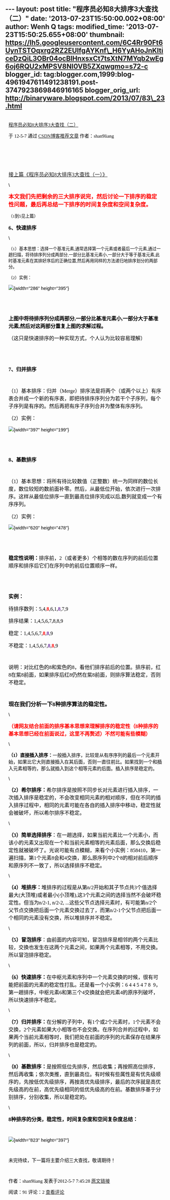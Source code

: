 --- layout: post title: "程序员必知8大排序3大查找（二）" date:
'2013-07-23T15:50:00.002+08:00' author: Wenh Q tags: modified\_time:
'2013-07-23T15:50:25.655+08:00' thumbnail:
https://lh5.googleusercontent.com/6C4Rr90Ft6UynTSTOqxrg2RZ2EUIfgAYKnf\_H6YyAHoJnKIticeDzQiL3OBr04ocBlHnxsxCt7tsXtN7MYqb2wEg6oj6RQU2xMPSV8NI0VB5ZXqwgmo=s72-c
blogger\_id:
tag:blogger.com,1999:blog-4961947611491238191.post-3747923869846916165
blogger\_orig\_url: http://binaryware.blogspot.com/2013/07/83\_23.html
---
<div
style="color: black; direction: ltr; font-family: &quot;Arial&quot;; font-size: 11pt; margin-bottom: 0; margin-left: 7.5pt; margin-right: 7.5pt; margin-top: 0; padding: 0;">

<span
style="color: #0000ee; font-family: &quot;Verdana&quot;; text-decoration: underline;">[\
程序员必知8大排序3大查找（二）](http://blog.csdn.net/shan9liang/article/details/7540928)</span>

</div>

<div
style="color: black; direction: ltr; font-family: &quot;Arial&quot;; font-size: 11pt; margin-bottom: 0; margin-left: 7.5pt; margin-right: 7.5pt; margin-top: 0; padding-bottom: 8pt; padding-left: 0; padding-right: 0; padding-top: 0;">

<span style="font-family: &quot;Verdana&quot;;">于 12-5-7 通过
</span><span
style="color: #0000ee; font-family: &quot;Verdana&quot;; text-decoration: underline;">[CSDN博客推荐文章](http://blog.csdn.net/)</span><span
style="font-family: &quot;Verdana&quot;;"> 作者：shan9liang</span>

</div>

<div
style="color: black; direction: ltr; font-family: &quot;Arial&quot;; font-size: 11pt; height: 11pt; margin-bottom: 0; margin-left: 7.5pt; margin-right: 7.5pt; margin-top: 0; padding: 0;">

<span style="font-family: &quot;Verdana&quot;;"></span>

</div>

<div
style="color: black; direction: ltr; font-family: &quot;Arial&quot;; font-size: 11pt; height: 11pt; margin-bottom: 0; margin-left: 7.5pt; margin-right: 7.5pt; margin-top: 0; padding: 0;">

<span style="font-family: &quot;Verdana&quot;;"></span>

</div>

<div
style="color: black; direction: ltr; font-family: &quot;Arial&quot;; font-size: 11pt; margin-bottom: 0; margin-left: 7.5pt; margin-right: 7.5pt; margin-top: 0; padding: 0;">

<span
style="color: #0000ee; font-family: &quot;Verdana&quot;; font-size: 12pt; text-decoration: underline;">[接上篇《程序员必知](http://blog.csdn.net/shan9liang/article/details/7533466)</span><span
style="color: #0000ee; font-family: &quot;Calibri&quot;; font-size: 12pt; text-decoration: underline;">[8](http://blog.csdn.net/shan9liang/article/details/7533466)</span><span
style="color: #0000ee; font-family: &quot;Verdana&quot;; font-size: 12pt; text-decoration: underline;">[大排序](http://blog.csdn.net/shan9liang/article/details/7533466)</span><span
style="color: #0000ee; font-family: &quot;Calibri&quot;; font-size: 12pt; text-decoration: underline;">[3](http://blog.csdn.net/shan9liang/article/details/7533466)</span><span
style="color: #0000ee; font-family: &quot;Verdana&quot;; font-size: 12pt; text-decoration: underline;">[大查找（一）》](http://blog.csdn.net/shan9liang/article/details/7533466)</span>

</div>

<div
style="color: black; direction: ltr; font-family: &quot;Arial&quot;; font-size: 11pt; margin-bottom: 0; margin-left: 7.5pt; margin-right: 7.5pt; margin-top: 0; padding: 0;">

\

</div>

<div
style="color: black; direction: ltr; font-family: &quot;Arial&quot;; font-size: 11pt; margin-bottom: 0; margin-left: 7.5pt; margin-right: 7.5pt; margin-top: 0; padding: 0;">

<span
style="color: red; font-family: &quot;Verdana&quot;; font-size: 13pt; font-weight: bold;">本文我们先把剩余的三大排序说完，然后讨论一下排序的稳定性问题，最后再总结一下排序的时间复杂度和空间复杂度。</span>

</div>

<div
style="color: black; direction: ltr; font-family: &quot;Arial&quot;; font-size: 11pt; margin-bottom: 0; margin-left: 7.5pt; margin-right: 7.5pt; margin-top: 0; padding: 0;">

<span
style="font-family: &quot;Verdana&quot;; font-size: 10pt;">（</span><span
style="font-family: &quot;Calibri&quot;; font-size: 10pt;">1</span><span
style="font-family: &quot;Verdana&quot;; font-size: 10pt;">到</span><span
style="font-family: &quot;Calibri&quot;; font-size: 10pt;">5</span><span
style="font-family: &quot;Verdana&quot;; font-size: 10pt;">见上篇）</span>

</div>

<div
style="color: black; direction: ltr; font-family: &quot;Arial&quot;; font-size: 11pt; margin-bottom: 0; margin-left: 7.5pt; margin-right: 7.5pt; margin-top: 0; padding: 0;">

<span
style="font-family: &quot;Calibri&quot;; font-size: 12pt; font-weight: bold;">6</span><span
style="font-family: &quot;Verdana&quot;; font-size: 12pt; font-weight: bold;">、快速排序</span>

</div>

<div
style="color: black; direction: ltr; font-family: &quot;Arial&quot;; font-size: 11pt; margin-bottom: 0; margin-left: 7.5pt; margin-right: 7.5pt; margin-top: 0; padding: 0;">

\

</div>

<div
style="color: black; direction: ltr; font-family: &quot;Arial&quot;; font-size: 11pt; margin-bottom: 0; margin-left: 7.5pt; margin-right: 7.5pt; margin-top: 0; padding: 0;">

<span
style="font-family: &quot;Verdana&quot;; font-size: 10pt;">（</span><span
style="font-family: &quot;Calibri&quot;; font-size: 10pt;">1</span><span
style="font-family: &quot;Verdana&quot;; font-size: 10pt;">）基本思想：选择一个基准元素</span><span
style="font-family: &quot;Calibri&quot;; font-size: 10pt;">,</span><span
style="font-family: &quot;Verdana&quot;; font-size: 10pt;">通常选择第一个元素或者最后一个元素</span><span
style="font-family: &quot;Calibri&quot;; font-size: 10pt;">,</span><span
style="font-family: &quot;Verdana&quot;; font-size: 10pt;">通过一趟扫描，将待排序列分成两部分</span><span
style="font-family: &quot;Calibri&quot;; font-size: 10pt;">,</span><span
style="font-family: &quot;Verdana&quot;; font-size: 10pt;">一部分比基准元素小</span><span
style="font-family: &quot;Calibri&quot;; font-size: 10pt;">,</span><span
style="font-family: &quot;Verdana&quot;; font-size: 10pt;">一部分大于等于基准元素</span><span
style="font-family: &quot;Calibri&quot;; font-size: 10pt;">,</span><span
style="font-family: &quot;Verdana&quot;; font-size: 10pt;">此时基准元素在其排好序后的正确位置</span><span
style="font-family: &quot;Calibri&quot;; font-size: 10pt;">,</span><span
style="font-family: &quot;Verdana&quot;; font-size: 10pt;">然后再用同样的方法递归地排序划分的两部分。</span>

</div>

<div
style="color: black; direction: ltr; font-family: &quot;Arial&quot;; font-size: 11pt; margin-bottom: 0; margin-left: 7.5pt; margin-right: 7.5pt; margin-top: 0; padding: 0;">

<span
style="font-family: &quot;Verdana&quot;; font-size: 10pt;">（</span><span
style="font-family: &quot;Calibri&quot;; font-size: 10pt;">2</span><span
style="font-family: &quot;Verdana&quot;; font-size: 10pt;">）实例：</span>

</div>

<div
style="color: black; direction: ltr; font-family: &quot;Arial&quot;; font-size: 11pt; margin-bottom: 0; margin-left: 7.5pt; margin-right: 7.5pt; margin-top: 0; padding: 0;">

![](https://lh5.googleusercontent.com/6C4Rr90Ft6UynTSTOqxrg2RZ2EUIfgAYKnf_H6YyAHoJnKIticeDzQiL3OBr04ocBlHnxsxCt7tsXtN7MYqb2wEg6oj6RQU2xMPSV8NI0VB5ZXqwgmo){width="286"
height="395"}

</div>

<div
style="color: black; direction: ltr; font-family: &quot;Arial&quot;; font-size: 11pt; height: 11pt; margin-bottom: 0; margin-left: 7.5pt; margin-right: 7.5pt; margin-top: 0; padding: 0;">

<span style="font-family: &quot;Verdana&quot;; font-size: 10pt;"></span>

</div>

<div
style="color: black; direction: ltr; font-family: &quot;Arial&quot;; font-size: 11pt; height: 11pt; margin-bottom: 0; margin-left: 7.5pt; margin-right: 7.5pt; margin-top: 0; padding: 0;">

<span style="font-family: &quot;Verdana&quot;; font-size: 10pt;"></span>

</div>

<div
style="color: black; direction: ltr; font-family: &quot;Arial&quot;; font-size: 11pt; margin-bottom: 0; margin-left: 7.5pt; margin-right: 7.5pt; margin-top: 0; padding: 0;">

<span
style="font-family: &quot;Verdana&quot;; font-size: 12pt; font-weight: bold;">上图中将待排序列分成两部分</span><span
style="font-family: &quot;Calibri&quot;; font-size: 12pt; font-weight: bold;">,</span><span
style="font-family: &quot;Verdana&quot;; font-size: 12pt; font-weight: bold;">一部分比基准元素小</span><span
style="font-family: &quot;Calibri&quot;; font-size: 12pt; font-weight: bold;">,</span><span
style="font-family: &quot;Verdana&quot;; font-size: 12pt; font-weight: bold;">一部分大于基准元素</span><span
style="font-family: &quot;Calibri&quot;; font-size: 12pt; font-weight: bold;">,</span><span
style="font-family: &quot;Verdana&quot;; font-size: 12pt; font-weight: bold;">然后对这两部分重复上图的求解过程。</span>

</div>

<div
style="color: black; direction: ltr; font-family: &quot;Arial&quot;; font-size: 11pt; margin-bottom: 0; margin-left: 7.5pt; margin-right: 7.5pt; margin-top: 0; padding: 0;">

<span
style="font-family: &quot;Verdana&quot;; font-size: 12pt;">（这只是快速排序的一种实现方式，个人认为比较容易理解）</span>

</div>

<div
style="color: black; direction: ltr; font-family: &quot;Arial&quot;; font-size: 11pt; height: 11pt; margin-bottom: 0; margin-left: 7.5pt; margin-right: 7.5pt; margin-top: 0; padding: 0;">

<span style="font-family: &quot;Verdana&quot;; font-size: 12pt;"></span>

</div>

<div
style="color: black; direction: ltr; font-family: &quot;Arial&quot;; font-size: 11pt; height: 11pt; margin-bottom: 0; margin-left: 7.5pt; margin-right: 7.5pt; margin-top: 0; padding: 0;">

<span style="font-family: &quot;Verdana&quot;; font-size: 12pt;"></span>

</div>

<div
style="color: black; direction: ltr; font-family: &quot;Arial&quot;; font-size: 11pt; margin-bottom: 0; margin-left: 7.5pt; margin-right: 7.5pt; margin-top: 0; padding: 0;">

<span
style="font-family: &quot;Calibri&quot;; font-size: 12pt; font-weight: bold;">7</span><span
style="font-family: &quot;Verdana&quot;; font-size: 12pt; font-weight: bold;">、归并排序</span>

</div>

<div
style="color: black; direction: ltr; font-family: &quot;Arial&quot;; font-size: 11pt; height: 11pt; margin-bottom: 0; margin-left: 7.5pt; margin-right: 7.5pt; margin-top: 0; padding: 0;">

<span
style="font-family: &quot;Verdana&quot;; font-size: 12pt; font-weight: bold;"></span>

</div>

<div
style="color: black; direction: ltr; font-family: &quot;Arial&quot;; font-size: 11pt; margin-bottom: 0; margin-left: 7.5pt; margin-right: 7.5pt; margin-top: 0; padding: 0;">

<span
style="font-family: &quot;Verdana&quot;; font-size: 12pt;">（</span><span
style="font-family: &quot;Calibri&quot;; font-size: 12pt;">1</span><span
style="font-family: &quot;Verdana&quot;; font-size: 12pt;">）基本排序：归并（Merge）排序法是将两个（或两个以上）有序表合并成一个新的有序表，即把待排序序列分为若干个子序列，每个子序列是有序的。然后再把有序子序列合并为整体有序序列。</span>

</div>

<div
style="color: black; direction: ltr; font-family: &quot;Arial&quot;; font-size: 11pt; margin-bottom: 0; margin-left: 7.5pt; margin-right: 7.5pt; margin-top: 0; padding: 0;">

<span
style="font-family: &quot;Verdana&quot;; font-size: 12pt;">（</span><span
style="font-family: &quot;Calibri&quot;; font-size: 12pt;">2</span><span
style="font-family: &quot;Verdana&quot;; font-size: 12pt;">）实例：</span>

</div>

<div
style="color: black; direction: ltr; font-family: &quot;Arial&quot;; font-size: 11pt; margin-bottom: 0; margin-left: 7.5pt; margin-right: 7.5pt; margin-top: 0; padding: 0;">

![](https://lh3.googleusercontent.com/4--LTaIeTpU0zVYStInmeJZ-jBAALETOZpZvezUbiKYkKsdWwJKluflcfA1G1SwJDVCgFo_Du0fWailXi6A7IAwLQVKbyjU5vMKJiLlR4FYf1aMSJSQ){width="397"
height="199"}

</div>

<div
style="color: black; direction: ltr; font-family: &quot;Arial&quot;; font-size: 11pt; height: 11pt; margin-bottom: 0; margin-left: 7.5pt; margin-right: 7.5pt; margin-top: 0; padding: 0;">

<span style="font-family: &quot;Verdana&quot;; font-size: 12pt;"></span>

</div>

<div
style="color: black; direction: ltr; font-family: &quot;Arial&quot;; font-size: 11pt; height: 11pt; margin-bottom: 0; margin-left: 7.5pt; margin-right: 7.5pt; margin-top: 0; padding: 0;">

<span style="font-family: &quot;Verdana&quot;; font-size: 12pt;"></span>

</div>

<div
style="color: black; direction: ltr; font-family: &quot;Arial&quot;; font-size: 11pt; margin-bottom: 0; margin-left: 7.5pt; margin-right: 7.5pt; margin-top: 0; padding: 0;">

<span
style="font-family: &quot;Calibri&quot;; font-size: 12pt; font-weight: bold;">8</span><span
style="font-family: &quot;Verdana&quot;; font-size: 12pt; font-weight: bold;">、基数排序</span>

</div>

<div
style="color: black; direction: ltr; font-family: &quot;Arial&quot;; font-size: 11pt; height: 11pt; margin-bottom: 0; margin-left: 7.5pt; margin-right: 7.5pt; margin-top: 0; padding: 0;">

<span
style="font-family: &quot;Verdana&quot;; font-size: 12pt; font-weight: bold;"></span>

</div>

<div
style="color: black; direction: ltr; font-family: &quot;Arial&quot;; font-size: 11pt; margin-bottom: 0; margin-left: 7.5pt; margin-right: 7.5pt; margin-top: 0; padding: 0;">

<span
style="font-family: &quot;Verdana&quot;; font-size: 12pt;">（</span><span
style="font-family: &quot;Calibri&quot;; font-size: 12pt;">1</span><span
style="font-family: &quot;Verdana&quot;; font-size: 12pt;">）基本思想：将所有待比较数值（正整数）统一为同样的数位长度，数位较短的数前面补零。然后，从最低位开始，依次进行一次排序。这样从最低位排序一直到最高位排序完成以后,数列就变成一个有序序列。</span>

</div>

<div
style="color: black; direction: ltr; font-family: &quot;Arial&quot;; font-size: 11pt; margin-bottom: 0; margin-left: 7.5pt; margin-right: 7.5pt; margin-top: 0; padding: 0;">

<span
style="font-family: &quot;Verdana&quot;; font-size: 12pt;">（</span><span
style="font-family: &quot;Calibri&quot;; font-size: 12pt;">2</span><span
style="font-family: &quot;Verdana&quot;; font-size: 12pt;">）实例：</span>

</div>

<div
style="color: black; direction: ltr; font-family: &quot;Arial&quot;; font-size: 11pt; margin-bottom: 0; margin-left: 7.5pt; margin-right: 7.5pt; margin-top: 0; padding: 0;">

![](https://lh5.googleusercontent.com/N2G5fOYANwvzk2BxqE3pRp1PmOElRkeBgc7W_KN3eekhwnK-rHrs-jQAAmi-SDjZCd35dGMx_jwv1VDX02TJurupz-O_mebnVJ02rpTB7txKAY4LuG0){width="620"
height="478"}

</div>

<div
style="color: black; direction: ltr; font-family: &quot;Arial&quot;; font-size: 11pt; height: 11pt; margin-bottom: 0; margin-left: 7.5pt; margin-right: 7.5pt; margin-top: 0; padding: 0;">

<span style="font-family: &quot;Verdana&quot;; font-size: 12pt;"></span>

</div>

<div
style="color: black; direction: ltr; font-family: &quot;Arial&quot;; font-size: 11pt; height: 11pt; margin-bottom: 0; margin-left: 7.5pt; margin-right: 7.5pt; margin-top: 0; padding: 0;">

<span style="font-family: &quot;Verdana&quot;; font-size: 12pt;"></span>

</div>

<div
style="color: black; direction: ltr; font-family: &quot;Arial&quot;; font-size: 11pt; margin-bottom: 0; margin-left: 7.5pt; margin-right: 7.5pt; margin-top: 0; padding: 0;">

<span
style="font-family: &quot;Verdana&quot;; font-size: 12pt; font-weight: bold;">稳定性说明：</span><span
style="font-family: &quot;Calibri&quot;; font-size: 12pt;">排序前</span><span
style="font-family: &quot;Verdana&quot;; font-size: 12pt;">，</span><span
style="font-family: &quot;Calibri&quot;; font-size: 12pt;">2</span><span
style="font-family: &quot;Verdana&quot;; font-size: 12pt;">（或者更多）</span><span
style="font-family: &quot;Calibri&quot;; font-size: 12pt;">个相等的数在序列的前后位置顺序和排序后它们</span><span
style="font-family: &quot;Verdana&quot;; font-size: 12pt;">在序列中的</span><span
style="font-family: &quot;Calibri&quot;; font-size: 12pt;">前后位置顺序</span><span
style="font-family: &quot;Verdana&quot;; font-size: 12pt;">一样。</span>

</div>

<div
style="color: black; direction: ltr; font-family: &quot;Arial&quot;; font-size: 11pt; height: 11pt; margin-bottom: 0; margin-left: 7.5pt; margin-right: 7.5pt; margin-top: 0; padding: 0;">

<span style="font-family: &quot;Verdana&quot;; font-size: 12pt;"></span>

</div>

<div
style="color: black; direction: ltr; font-family: &quot;Arial&quot;; font-size: 11pt; height: 11pt; margin-bottom: 0; margin-left: 7.5pt; margin-right: 7.5pt; margin-top: 0; padding: 0;">

<span style="font-family: &quot;Verdana&quot;; font-size: 12pt;"></span>

</div>

<div
style="color: black; direction: ltr; font-family: &quot;Arial&quot;; font-size: 11pt; margin-bottom: 0; margin-left: 7.5pt; margin-right: 7.5pt; margin-top: 0; padding: 0;">

<span
style="font-family: &quot;Verdana&quot;; font-size: 12pt; font-weight: bold;">实例：</span>

</div>

<div
style="color: black; direction: ltr; font-family: &quot;Arial&quot;; font-size: 11pt; margin-bottom: 0; margin-left: 7.5pt; margin-right: 7.5pt; margin-top: 0; padding: 0;">

<span
style="font-family: &quot;Verdana&quot;; font-size: 12pt;">待排序数列：</span><span
style="font-family: &quot;Calibri&quot;; font-size: 12pt;">5,4,</span><span
style="color: red; font-family: &quot;Calibri&quot;; font-size: 12pt; font-weight: bold;">8</span><span
style="font-family: &quot;Calibri&quot;; font-size: 12pt;">,6,1,</span><span
style="color: #7030a0; font-family: &quot;Calibri&quot;; font-size: 12pt; font-weight: bold;">8</span><span
style="font-family: &quot;Calibri&quot;; font-size: 12pt;">,7,9</span>

</div>

<div
style="color: black; direction: ltr; font-family: &quot;Arial&quot;; font-size: 11pt; margin-bottom: 0; margin-left: 7.5pt; margin-right: 7.5pt; margin-top: 0; padding: 0;">

<span
style="font-family: &quot;Verdana&quot;; font-size: 12pt;">排序结果：</span><span
style="font-family: &quot;Calibri&quot;; font-size: 12pt;">1,4,5,6,7,8,8,9</span>

</div>

<div
style="color: black; direction: ltr; font-family: &quot;Arial&quot;; font-size: 11pt; margin-bottom: 0; margin-left: 7.5pt; margin-right: 7.5pt; margin-top: 0; padding: 0;">

<span
style="font-family: &quot;Verdana&quot;; font-size: 12pt;">稳定：</span><span
style="font-family: &quot;Calibri&quot;; font-size: 12pt;">1,4,5,6,7,</span><span
style="color: red; font-family: &quot;Calibri&quot;; font-size: 12pt; font-weight: bold;">8</span><span
style="font-family: &quot;Calibri&quot;; font-size: 12pt;">,</span><span
style="color: #7030a0; font-family: &quot;Calibri&quot;; font-size: 12pt; font-weight: bold;">8</span><span
style="font-family: &quot;Calibri&quot;; font-size: 12pt;">,9</span>

</div>

<div
style="color: black; direction: ltr; font-family: &quot;Arial&quot;; font-size: 11pt; margin-bottom: 0; margin-left: 7.5pt; margin-right: 7.5pt; margin-top: 0; padding: 0;">

<span
style="font-family: &quot;Verdana&quot;; font-size: 12pt;">不稳定：</span><span
style="font-family: &quot;Calibri&quot;; font-size: 12pt;">1,4,5,6,7,</span><span
style="color: #7030a0; font-family: &quot;Calibri&quot;; font-size: 12pt; font-weight: bold;">8</span><span
style="font-family: &quot;Calibri&quot;; font-size: 12pt;">,</span><span
style="color: red; font-family: &quot;Calibri&quot;; font-size: 12pt; font-weight: bold;">8</span><span
style="font-family: &quot;Calibri&quot;; font-size: 12pt;">,9</span>

</div>

<div
style="color: black; direction: ltr; font-family: &quot;Arial&quot;; font-size: 11pt; height: 11pt; margin-bottom: 0; margin-left: 7.5pt; margin-right: 7.5pt; margin-top: 0; padding: 0;">

<span style="font-family: &quot;Calibri&quot;; font-size: 12pt;"></span>

</div>

<div
style="color: black; direction: ltr; font-family: &quot;Arial&quot;; font-size: 11pt; margin-bottom: 0; margin-left: 7.5pt; margin-right: 7.5pt; margin-top: 0; padding: 0;">

<span
style="font-family: &quot;Calibri&quot;; font-size: 12pt;">说明：对比红色的8和紫色的8，看他们排序前后的位置。排序前，红8在紫8前面，如果排序后红8仍然在紫8前面，则排序算法稳定，否则不稳定。 </span>

</div>

<div
style="color: black; direction: ltr; font-family: &quot;Arial&quot;; font-size: 11pt; height: 11pt; margin-bottom: 0; margin-left: 7.5pt; margin-right: 7.5pt; margin-top: 0; padding: 0;">

<span style="font-family: &quot;Calibri&quot;; font-size: 12pt;"></span>

</div>

<div
style="color: black; direction: ltr; font-family: &quot;Arial&quot;; font-size: 11pt; margin-bottom: 0; margin-left: 7.5pt; margin-right: 7.5pt; margin-top: 0; padding: 0;">

<span
style="font-family: &quot;Calibri&quot;; font-size: 13pt; font-weight: bold;">现在</span><span
style="font-family: &quot;Verdana&quot;; font-size: 13pt; font-weight: bold;">我们</span><span
style="font-family: &quot;Calibri&quot;; font-size: 13pt; font-weight: bold;">分析一下8</span><span
style="font-family: &quot;Verdana&quot;; font-size: 13pt; font-weight: bold;">种</span><span
style="font-family: &quot;Calibri&quot;; font-size: 13pt; font-weight: bold;">排序算法的稳定性。</span>

</div>

<div
style="color: black; direction: ltr; font-family: &quot;Arial&quot;; font-size: 11pt; margin-bottom: 0; margin-left: 7.5pt; margin-right: 7.5pt; margin-top: 0; padding: 0;">

\

</div>

<div
style="color: black; direction: ltr; font-family: &quot;Arial&quot;; font-size: 11pt; margin-bottom: 0; margin-left: 7.5pt; margin-right: 7.5pt; margin-top: 0; padding: 0;">

<span
style="color: red; font-family: &quot;Verdana&quot;; font-size: 12pt; font-weight: bold;">（请网友结合前面的排序基本思想来理解排序的稳定性（</span><span
style="color: red; font-family: &quot;Calibri&quot;; font-size: 12pt; font-weight: bold;">8</span><span
style="color: red; font-family: &quot;Verdana&quot;; font-size: 12pt; font-weight: bold;">种排序的基本思想已经在前面说过，这里不再赘述）不然可能有些模糊）</span>

</div>

<div
style="color: black; direction: ltr; font-family: &quot;Arial&quot;; font-size: 11pt; margin-bottom: 0; margin-left: 7.5pt; margin-right: 7.5pt; margin-top: 0; padding: 0;">

\

</div>

<div
style="color: black; direction: ltr; font-family: &quot;Arial&quot;; font-size: 11pt; margin-bottom: 0; margin-left: 7.5pt; margin-right: 7.5pt; margin-top: 0; padding: 0;">

<span
style="font-family: &quot;Verdana&quot;; font-weight: bold;">（</span><span
style="font-family: &quot;Calibri&quot;; font-weight: bold;">1</span><span
style="font-family: &quot;Verdana&quot;; font-weight: bold;">）直接</span><span
style="font-family: &quot;Calibri&quot;; font-weight: bold;">插入排序</span><span
style="font-family: &quot;Verdana&quot;; font-weight: bold;">：</span><span
style="font-family: &quot;Verdana&quot;;">一般插入排序，</span><span
style="font-family: &quot;Calibri&quot;;">比较是从有序序列的</span><span
style="font-family: &quot;Verdana&quot;;">最后一个元素</span><span
style="font-family: &quot;Calibri&quot;;">开始，如果比它大则直接插入在其后面，否则一直</span><span
style="font-family: &quot;Verdana&quot;;">往前比</span><span
style="font-family: &quot;Calibri&quot;;">。如果</span><span
style="font-family: &quot;Verdana&quot;;">找到</span><span
style="font-family: &quot;Calibri&quot;;">一个和插入元素相等的，那么</span><span
style="font-family: &quot;Verdana&quot;;">就</span><span
style="font-family: &quot;Calibri&quot;;">插入</span><span
style="font-family: &quot;Verdana&quot;;">到这个</span><span
style="font-family: &quot;Calibri&quot;;">相等元素的后面。插入排序是稳定的。</span>

</div>

<div
style="color: black; direction: ltr; font-family: &quot;Arial&quot;; font-size: 11pt; margin-bottom: 0; margin-left: 7.5pt; margin-right: 7.5pt; margin-top: 0; padding: 0;">

\

</div>

<div
style="color: black; direction: ltr; font-family: &quot;Arial&quot;; font-size: 11pt; margin-bottom: 0; margin-left: 7.5pt; margin-right: 7.5pt; margin-top: 0; padding: 0;">

<span
style="font-family: &quot;Verdana&quot;; font-size: 12pt; font-weight: bold;">（</span><span
style="font-family: &quot;Calibri&quot;; font-size: 12pt; font-weight: bold;">2</span><span
style="font-family: &quot;Verdana&quot;; font-size: 12pt; font-weight: bold;">）</span><span
style="font-family: &quot;Calibri&quot;; font-size: 12pt; font-weight: bold;">希尔排序</span><span
style="font-family: &quot;Verdana&quot;; font-size: 12pt; font-weight: bold;">：</span><span
style="font-family: &quot;Calibri&quot;; font-size: 12pt;">希尔排序是按照不同步长对元素进行插入排序，一次插入排序是稳定的，不会改变相同元素的相对顺序，但在不同的插入排序过程中，相同的元素可能在各自的插入排序中移动，稳定性</span><span
style="font-family: &quot;Verdana&quot;; font-size: 12pt;">就会被破坏</span><span
style="font-family: &quot;Calibri&quot;; font-size: 12pt;">，所以</span><span
style="font-family: &quot;Verdana&quot;; font-size: 12pt;">希尔</span><span
style="font-family: &quot;Calibri&quot;; font-size: 12pt;">排序不稳定。</span>

</div>

<div
style="color: black; direction: ltr; font-family: &quot;Arial&quot;; font-size: 11pt; margin-bottom: 0; margin-left: 7.5pt; margin-right: 7.5pt; margin-top: 0; padding: 0;">

\

</div>

<div
style="color: black; direction: ltr; font-family: &quot;Arial&quot;; font-size: 11pt; margin-bottom: 0; margin-left: 7.5pt; margin-right: 7.5pt; margin-top: 0; padding: 0;">

<span
style="font-family: &quot;Verdana&quot;; font-size: 12pt; font-weight: bold;">（</span><span
style="font-family: &quot;Calibri&quot;; font-size: 12pt; font-weight: bold;">3</span><span
style="font-family: &quot;Verdana&quot;; font-size: 12pt; font-weight: bold;">）简单</span><span
style="font-family: &quot;Calibri&quot;; font-size: 12pt; font-weight: bold;">选择排序</span><span
style="font-family: &quot;Verdana&quot;; font-size: 12pt;">：</span><span
style="font-family: &quot;Calibri&quot;; font-size: 12pt;">在一趟选择，如果当前元素比一个元素小，而该小的元素又出现在一个和当前元素相等的元素后面，那么交换后稳定性就被破坏了。</span><span
style="font-family: &quot;Verdana&quot;; font-size: 12pt;">光说可能有点模糊，来看个小实例：</span><span
style="font-family: &quot;Calibri&quot;; font-size: 12pt;">858410，</span><span
style="font-family: &quot;Verdana&quot;; font-size: 12pt;">第一遍扫描，</span><span
style="font-family: &quot;Calibri&quot;; font-size: 12pt;">第1个元素8会和4交换，那么原序列中2个8的相对前后顺序</span><span
style="font-family: &quot;Verdana&quot;; font-size: 12pt;">和原序列不一致了</span><span
style="font-family: &quot;Calibri&quot;; font-size: 12pt;">，所以选择排序</span><span
style="font-family: &quot;Verdana&quot;; font-size: 12pt;">不</span><span
style="font-family: &quot;Calibri&quot;; font-size: 12pt;">稳定。</span>

</div>

<div
style="color: black; direction: ltr; font-family: &quot;Arial&quot;; font-size: 11pt; margin-bottom: 0; margin-left: 7.5pt; margin-right: 7.5pt; margin-top: 0; padding: 0;">

\

</div>

<div
style="color: black; direction: ltr; font-family: &quot;Arial&quot;; font-size: 11pt; margin-bottom: 0; margin-left: 7.5pt; margin-right: 7.5pt; margin-top: 0; padding: 0;">

<span
style="font-family: &quot;Verdana&quot;; font-size: 12pt; font-weight: bold;">（</span><span
style="font-family: &quot;Calibri&quot;; font-size: 12pt; font-weight: bold;">4</span><span
style="font-family: &quot;Verdana&quot;; font-size: 12pt; font-weight: bold;">）</span><span
style="font-family: &quot;Calibri&quot;; font-size: 12pt; font-weight: bold;">堆排序</span><span
style="font-family: &quot;Verdana&quot;; font-size: 12pt; font-weight: bold;">：</span><span
style="font-family: &quot;Verdana&quot;; font-size: 12pt;">堆排序的过程是从第</span><span
style="font-family: &quot;Calibri&quot;; font-size: 12pt;">n/2</span><span
style="font-family: &quot;Verdana&quot;; font-size: 12pt;">开始和其子节点共</span><span
style="font-family: &quot;Calibri&quot;; font-size: 12pt;">3</span><span
style="font-family: &quot;Verdana&quot;; font-size: 12pt;">个值选择最大</span><span
style="font-family: &quot;Calibri&quot;; font-size: 12pt;">(</span><span
style="font-family: &quot;Verdana&quot;; font-size: 12pt;">大顶堆</span><span
style="font-family: &quot;Calibri&quot;; font-size: 12pt;">)</span><span
style="font-family: &quot;Verdana&quot;; font-size: 12pt;">或者最小</span><span
style="font-family: &quot;Calibri&quot;; font-size: 12pt;">(</span><span
style="font-family: &quot;Verdana&quot;; font-size: 12pt;">小顶堆</span><span
style="font-family: &quot;Calibri&quot;; font-size: 12pt;">),</span><span
style="font-family: &quot;Verdana&quot;; font-size: 12pt;">这</span><span
style="font-family: &quot;Calibri&quot;; font-size: 12pt;">3</span><span
style="font-family: &quot;Verdana&quot;; font-size: 12pt;">个元素之间的选择当然不会破坏稳定性。但当为</span><span
style="font-family: &quot;Calibri&quot;; font-size: 12pt;">n/2-1, n/2-2,
...</span><span
style="font-family: &quot;Verdana&quot;; font-size: 12pt;">这些父节点选择元素时，有可能第</span><span
style="font-family: &quot;Calibri&quot;; font-size: 12pt;">n/2</span><span
style="font-family: &quot;Verdana&quot;; font-size: 12pt;">个父节点交换把后面一个元素交换过去了，而第</span><span
style="font-family: &quot;Calibri&quot;; font-size: 12pt;">n/2-1</span><span
style="font-family: &quot;Verdana&quot;; font-size: 12pt;">个父节点把后面一个相同的元素没有交换，所以堆排序并不稳定。</span>

</div>

<div
style="color: black; direction: ltr; font-family: &quot;Arial&quot;; font-size: 11pt; margin-bottom: 0; margin-left: 7.5pt; margin-right: 7.5pt; margin-top: 0; padding: 0;">

\

</div>

<div
style="color: black; direction: ltr; font-family: &quot;Arial&quot;; font-size: 11pt; margin-bottom: 0; margin-left: 7.5pt; margin-right: 7.5pt; margin-top: 0; padding: 0;">

<span
style="font-family: &quot;Verdana&quot;; font-size: 12pt; font-weight: bold;">（</span><span
style="font-family: &quot;Calibri&quot;; font-size: 12pt; font-weight: bold;">5</span><span
style="font-family: &quot;Verdana&quot;; font-size: 12pt; font-weight: bold;">）</span><span
style="font-family: &quot;Calibri&quot;; font-size: 12pt; font-weight: bold;">冒泡排序</span><span
style="font-family: &quot;Verdana&quot;; font-size: 12pt;">：由前面的内容可知，冒泡排序</span><span
style="font-family: &quot;Calibri&quot;; font-size: 12pt;">是相邻的两个元素比较，交换也发生在这两个元素之间</span><span
style="font-family: &quot;Verdana&quot;; font-size: 12pt;">，如果两个元素相等，不用交换。所以冒泡排序稳定。</span>

</div>

<div
style="color: black; direction: ltr; font-family: &quot;Arial&quot;; font-size: 11pt; margin-bottom: 0; margin-left: 7.5pt; margin-right: 7.5pt; margin-top: 0; padding: 0;">

\

</div>

<div
style="color: black; direction: ltr; font-family: &quot;Arial&quot;; font-size: 11pt; margin-bottom: 0; margin-left: 7.5pt; margin-right: 7.5pt; margin-top: 0; padding: 0;">

<span
style="font-family: &quot;Verdana&quot;; font-size: 12pt; font-weight: bold;">（</span><span
style="font-family: &quot;Calibri&quot;; font-size: 12pt; font-weight: bold;">6</span><span
style="font-family: &quot;Verdana&quot;; font-size: 12pt; font-weight: bold;">）</span><span
style="font-family: &quot;Calibri&quot;; font-size: 12pt; font-weight: bold;">快速排序</span><span
style="font-family: &quot;Verdana&quot;; font-size: 12pt; font-weight: bold;">：</span><span
style="font-family: &quot;Calibri&quot;; font-size: 12pt;">在中枢元素和</span><span
style="font-family: &quot;Verdana&quot;; font-size: 12pt;">序列中一个元素</span><span
style="font-family: &quot;Calibri&quot;; font-size: 12pt;">交换的时候，很有可能把前面的元素的稳定性打乱</span><span
style="font-family: &quot;Verdana&quot;; font-size: 12pt;">。还是看一个小实例：</span><span
style="font-family: &quot;Calibri&quot;; font-size: 12pt;">6 4 4 5 4 7 8
 9</span><span
style="font-family: &quot;Verdana&quot;; font-size: 12pt;">，第一趟排序，</span><span
style="font-family: &quot;Calibri&quot;; font-size: 12pt;">中枢元素6和</span><span
style="font-family: &quot;Verdana&quot;; font-size: 12pt;">第三个</span><span
style="font-family: &quot;Calibri&quot;; font-size: 12pt;">4交换就会把元素4的</span><span
style="font-family: &quot;Verdana&quot;; font-size: 12pt;">原序列破坏</span><span
style="font-family: &quot;Calibri&quot;; font-size: 12pt;">，所以快速排序</span><span
style="font-family: &quot;Verdana&quot;; font-size: 12pt;">不稳定。</span>

</div>

<div
style="color: black; direction: ltr; font-family: &quot;Arial&quot;; font-size: 11pt; margin-bottom: 0; margin-left: 7.5pt; margin-right: 7.5pt; margin-top: 0; padding: 0;">

\

</div>

<div
style="color: black; direction: ltr; font-family: &quot;Arial&quot;; font-size: 11pt; margin-bottom: 0; margin-left: 7.5pt; margin-right: 7.5pt; margin-top: 0; padding: 0;">

<span
style="font-family: &quot;Verdana&quot;; font-size: 12pt; font-weight: bold;">（</span><span
style="font-family: &quot;Calibri&quot;; font-size: 12pt; font-weight: bold;">7</span><span
style="font-family: &quot;Verdana&quot;; font-size: 12pt; font-weight: bold;">）归并排序：</span><span
style="font-family: &quot;Verdana&quot;; font-size: 12pt;">在分解的子列中，有</span><span
style="font-family: &quot;Calibri&quot;; font-size: 12pt;">1</span><span
style="font-family: &quot;Verdana&quot;; font-size: 12pt;">个或</span><span
style="font-family: &quot;Calibri&quot;; font-size: 12pt;">2</span><span
style="font-family: &quot;Verdana&quot;; font-size: 12pt;">个元素时，</span><span
style="font-family: &quot;Calibri&quot;; font-size: 12pt;">1</span><span
style="font-family: &quot;Verdana&quot;; font-size: 12pt;">个元素不会交换，</span><span
style="font-family: &quot;Calibri&quot;; font-size: 12pt;">2</span><span
style="font-family: &quot;Verdana&quot;; font-size: 12pt;">个元素如果大小相等也不会交换。在序列合并的过程中，如果两个当前元素相等时，我们把处在前面的序列的元素保存在结果序列的前面，所以，归并排序也是稳定的。</span>

</div>

<div
style="color: black; direction: ltr; font-family: &quot;Arial&quot;; font-size: 11pt; margin-bottom: 0; margin-left: 7.5pt; margin-right: 7.5pt; margin-top: 0; padding: 0;">

\

</div>

<div
style="color: black; direction: ltr; font-family: &quot;Arial&quot;; font-size: 11pt; margin-bottom: 0; margin-left: 7.5pt; margin-right: 7.5pt; margin-top: 0; padding: 0;">

<span
style="font-family: &quot;Verdana&quot;; font-size: 12pt; font-weight: bold;">（</span><span
style="font-family: &quot;Calibri&quot;; font-size: 12pt; font-weight: bold;">8</span><span
style="font-family: &quot;Verdana&quot;; font-size: 12pt; font-weight: bold;">）</span><span
style="font-family: &quot;Calibri&quot;; font-size: 12pt; font-weight: bold;">基数排序</span><span
style="font-family: &quot;Verdana&quot;; font-size: 12pt; font-weight: bold;">：</span><span
style="font-family: &quot;Calibri&quot;; font-size: 12pt;">是按照低位先排序，然后收集；再按照高位排序，然后再收集；依次类推，直到最高位。有时候有些属性是有优先级顺序的，先按低优先级排序，再按高优先级排序，最后的次序就是高优先级高的在前，高优先级相同的低优先级高的在前。基数排序基于分别排序，分别收集，所以是稳定的。</span>

</div>

<div
style="color: black; direction: ltr; font-family: &quot;Arial&quot;; font-size: 11pt; margin-bottom: 0; margin-left: 7.5pt; margin-right: 7.5pt; margin-top: 0; padding: 0;">

\

</div>

<div
style="color: black; direction: ltr; font-family: &quot;Arial&quot;; font-size: 11pt; margin-bottom: 0; margin-left: 7.5pt; margin-right: 7.5pt; margin-top: 0; padding: 0;">

<span
style="font-family: &quot;Verdana&quot;; font-size: 12pt; font-weight: bold;">8种排序的分类，稳定性，时间复杂度和空间复杂度总结：</span>

</div>

<div
style="color: black; direction: ltr; font-family: &quot;Arial&quot;; font-size: 11pt; height: 11pt; margin-bottom: 0; margin-left: 7.5pt; margin-right: 7.5pt; margin-top: 0; padding: 0;">

<span
style="font-family: &quot;Verdana&quot;; font-size: 12pt; font-weight: bold;"></span>

</div>

<div
style="color: black; direction: ltr; font-family: &quot;Arial&quot;; font-size: 11pt; margin-bottom: 0; margin-left: 7.5pt; margin-right: 7.5pt; margin-top: 0; padding: 0;">

![](https://lh6.googleusercontent.com/EAc_xiFMePwVnknVceDgVCQB273dNJGHT4rJ82tZ-QuSIIWEZBBFZ-5qKVxtzejfdKy-0bjaHxZVV6x_WCSWMH5U_sIyRPYP6KCZsfgGrkh23gVb_wc){width="823"
height="397"}

</div>

<div
style="color: black; direction: ltr; font-family: &quot;Arial&quot;; font-size: 11pt; height: 11pt; margin-bottom: 0; margin-left: 7.5pt; margin-right: 7.5pt; margin-top: 0; padding: 0;">

<span
style="font-family: &quot;Verdana&quot;; font-size: 12pt; font-weight: bold;"></span>

</div>

<div
style="color: black; direction: ltr; font-family: &quot;Arial&quot;; font-size: 11pt; margin-bottom: 0; margin-left: 7.5pt; margin-right: 7.5pt; margin-top: 0; padding: 0;">

<span
style="font-family: &quot;Verdana&quot;;">未完待续，下一篇将主要介绍三大查找，敬请期待！</span>

</div>

<div
style="color: black; direction: ltr; font-family: &quot;Arial&quot;; font-size: 11pt; height: 11pt; margin-bottom: 0; margin-left: 7.5pt; margin-right: 7.5pt; margin-top: 0; padding: 0;">

<span style="font-family: &quot;Verdana&quot;;"></span>

</div>

<div
style="color: black; direction: ltr; font-family: &quot;Arial&quot;; font-size: 11pt; margin-bottom: 0; margin-left: 7.5pt; margin-right: 7.5pt; margin-top: 0; padding: 0;">

<span style="font-family: &quot;Verdana&quot;;">作者：shan9liang
发表于2012-5-7 7:45:28 </span><span
style="color: #0000ee; font-family: &quot;Verdana&quot;; text-decoration: underline;">[原文链接](http://blog.csdn.net/shan9liang/article/details/7540928)</span>

</div>

<div
style="color: black; direction: ltr; font-family: &quot;Arial&quot;; font-size: 11pt; margin-bottom: 0; margin-left: 7.5pt; margin-right: 7.5pt; margin-top: 0; padding: 0;">

<span style="font-family: &quot;Verdana&quot;;">阅读：91 评论：2
</span><span
style="color: #0000ee; font-family: &quot;Verdana&quot;; text-decoration: underline;">[查看评论](http://blog.csdn.net/shan9liang/article/details/7540928#comments)</span>

</div>
